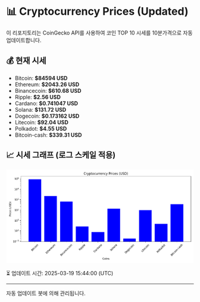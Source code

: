 
# 📊 Cryptocurrency Prices (Updated)

이 리포지토리는 CoinGecko API를 사용하여 코인 TOP 10 시세를 10분가격으로 자동 업데이트합니다.

## 💰 현재 시세
- Bitcoin: **$84594 USD**
- Ethereum: **$2043.26 USD**
- Binancecoin: **$610.68 USD**
- Ripple: **$2.56 USD**
- Cardano: **$0.741047 USD**
- Solana: **$131.72 USD**
- Dogecoin: **$0.173162 USD**
- Litecoin: **$92.04 USD**
- Polkadot: **$4.55 USD**
- Bitcoin-cash: **$339.31 USD**

## 📈 시세 그래프 (로그 스케일 적용)
![Crypto Prices](crypto_prices.png)

⏳ 업데이트 시간: 2025-03-19 15:44:00 (UTC)

---
자동 업데이트 봇에 의해 관리됩니다.
